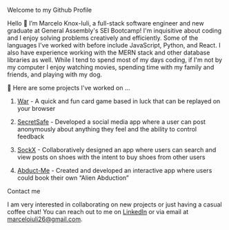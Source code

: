 Welcome to my Github Profile

Hello 👋 I’m Marcelo Knox-Iuli, a full-stack software engineer and new graduate at General Assembly's SEI Bootcamp! I'm inquisitive about coding and I enjoy solving problems creatively and efficiently. Some of the languages I've worked with before include JavaScript, Python, and React. I also have experience working with the MERN stack and other database libraries as well. While I tend to spend most of my days coding, if I'm not by my computer I enjoy watching movies, spending time with my family and friends, and playing with my dog. 

👀 Here are some projects I've worked on ...

1. [War](https://github.com/marceloiuli/WAR) - A quick and fun card game based in luck that can be replayed on your browser

2. [SecretSafe](https://github.com/marceloiuli/Off-Your-Chest) - Developed a social media app where a user can post anonymously about anything they feel and the ability to control feedback

3. [SockX](https://github.com/marceloiuli/sockx) - Collaboratively designed an app where users can search and view posts on shoes with the intent to buy shoes from other users

4. [Abduct-Me](https://github.com/marceloiuli/abduct-me) - Created and developed an interactive app where users could book their own “Alien Abduction”

Contact me

I am very interested in collaborating on new projects or just having a casual coffee chat! You can reach out to me on [LinkedIn](www.linkedin.com/in/marceloknoxiuli) or via email at marceloiuli26@gmail.com.
